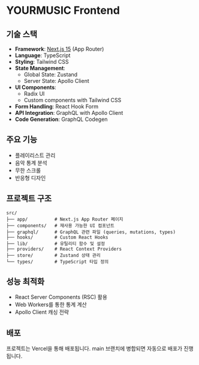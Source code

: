 # YOURMUSIC Frontend

## 기술 스택

- **Framework**: [Next.js 15](https://nextjs.org) (App Router)
- **Language**: TypeScript
- **Styling**: Tailwind CSS
- **State Management**:
  - Global State: Zustand
  - Server State: Apollo Client
- **UI Components**:
  - Radix UI
  - Custom components with Tailwind CSS
- **Form Handling**: React Hook Form
- **API Integration**: GraphQL with Apollo Client
- **Code Generation**: GraphQL Codegen

## 주요 기능

- 플레이리스트 관리
- 음악 통계 분석
- 무한 스크롤
- 반응형 디자인

## 프로젝트 구조

```
src/
├── app/          # Next.js App Router 페이지
├── components/   # 재사용 가능한 UI 컴포넌트
├── graphql/      # GraphQL 관련 파일 (queries, mutations, types)
├── hooks/        # Custom React Hooks
├── lib/          # 유틸리티 함수 및 설정
├── providers/    # React Context Providers
├── store/        # Zustand 상태 관리
└── types/        # TypeScript 타입 정의
```

## 성능 최적화

- React Server Components (RSC) 활용
- Web Workers를 통한 통계 계산
- Apollo Client 캐싱 전략

## 배포

프로젝트는 Vercel을 통해 배포됩니다. main 브랜치에 병합되면 자동으로 배포가 진행됩니다.

